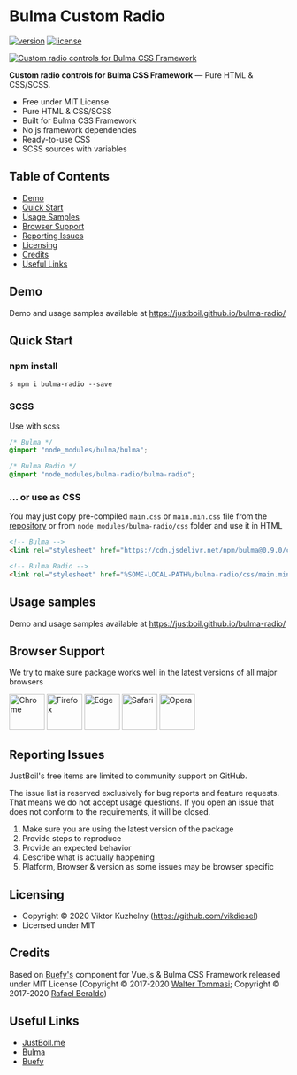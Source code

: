 # Bulma Custom Radio

[![version](https://img.shields.io/npm/v/bulma-radio.svg)](https://justboil.github.io/bulma-radio/)  [![license](https://img.shields.io/badge/license-MIT-blue.svg)](https://justboil.github.io/bulma-radio/)

[![Custom radio controls for Bulma CSS Framework](https://justboil.me/images/bulma-radio/repository-preview-hi-res.png?v=1.1)](https://justboil.github.io/bulma-radio/)

**Custom radio controls for Bulma CSS Framework** &mdash; Pure HTML & CSS/SCSS.

* Free under MIT License
* Pure HTML & CSS/SCSS
* Built for Bulma CSS Framework
* No js framework dependencies
* Ready-to-use CSS
* SCSS sources with variables

## Table of Contents

* [Demo](#demo)
* [Quick Start](#quick-start)
* [Usage Samples](#usage-samples)
* [Browser Support](#browser-support)
* [Reporting Issues](#reporting-issues)
* [Licensing](#licensing)
* [Credits](#credits)
* [Useful Links](#useful-links)

## Demo

Demo and usage samples available at https://justboil.github.io/bulma-radio/

## Quick Start

### npm install

```shell script
$ npm i bulma-radio --save
``` 

### SCSS

Use with scss

```scss
/* Bulma */
@import "node_modules/bulma/bulma";

/* Bulma Radio */
@import "node_modules/bulma-radio/bulma-radio";
```

### ... or use as CSS

You may just copy pre-compiled `main.css` or `main.min.css` file from the [repository](https://github.com/justboil/bulma-radio/tree/master/css) or from `node_modules/bulma-radio/css` folder and use it in HTML

```html
<!-- Bulma -->
<link rel="stylesheet" href="https://cdn.jsdelivr.net/npm/bulma@0.9.0/css/bulma.min.css">

<!-- Bulma Radio -->
<link rel="stylesheet" href="%SOME-LOCAL-PATH%/bulma-radio/css/main.min.css">
```

## Usage samples

Demo and usage samples available at https://justboil.github.io/bulma-radio/

## Browser Support

We try to make sure package works well in the latest versions of all major browsers

<img src="https://justboil.me/images/browsers-svg/chrome.svg" width="64" height="64" alt="Chrome"> <img src="https://justboil.me/images/browsers-svg/firefox.svg" width="64" height="64" alt="Firefox"> <img src="https://justboil.me/images/browsers-svg/edge.svg" width="64" height="64" alt="Edge"> <img src="https://justboil.me/images/browsers-svg/safari.svg" width="64" height="64" alt="Safari"> <img src="https://justboil.me/images/browsers-svg/opera.svg" width="64" height="64" alt="Opera">

## Reporting Issues

JustBoil's free items are limited to community support on GitHub.

The issue list is reserved exclusively for bug reports and feature requests. That means we do not accept usage questions. If you open an issue that does not conform to the requirements, it will be closed.

1. Make sure you are using the latest version of the package
2. Provide steps to reproduce
3. Provide an expected behavior
4. Describe what is actually happening 
5. Platform, Browser & version as some issues may be browser specific

## Licensing

* Copyright &copy; 2020 Viktor Kuzhelny (https://github.com/vikdiesel)
* Licensed under MIT

## Credits

Based on [Buefy's](https://github.com/buefy/buefy) component for Vue.js & Bulma CSS Framework released under MIT License (Copyright &copy; 2017-2020 [Walter Tommasi](https://github.com/jtommy); Copyright &copy; 2017-2020 [Rafael Beraldo](https://github.com/rafaelpimpa))

## Useful Links

- [JustBoil.me](https://justboil.me)
- [Bulma](https://bulma.io)
- [Buefy](https://buefy.org)
